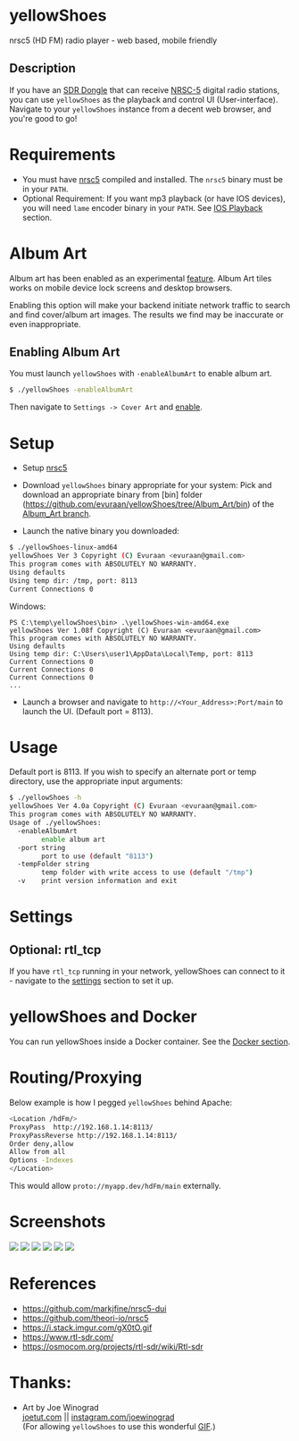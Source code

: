 # yellowShoes
nrsc5 (HD FM) radio player - web based, mobile friendly

## Description
If you have an <a href="https://www.amazon.com/gp/product/B011HVUEME">SDR Dongle</a> that can receive <a href="https://en.wikipedia.org/wiki/HD_Radio">NRSC-5</a> digital radio stations, you can use `yellowShoes` as the playback and control UI (User-interface). Navigate to your `yellowShoes` instance from a decent web browser, and you're good to go!

# Requirements
* You must have <a href="https://github.com/theori-io/nrsc5">nrsc5</a> compiled and installed. The `nrsc5` binary must be in your `PATH`. 
* Optional Requirement: If you want mp3 playback (or have IOS devices), you will need `lame` encoder binary in your `PATH`. See [IOS Playback](./IOS/README.md) section.

# Album Art
Album art has been enabled as an experimental [feature](https://github.com/evuraan/yellowShoes/issues/7). Album Art tiles works on mobile device lock screens and desktop browsers. 

Enabling this option will make your backend initiate network traffic to search and find cover/album art images. The results we find may be inaccurate or even inappropriate.

## Enabling Album Art
You must launch `yellowShoes` with `-enableAlbumArt` to enable album art. 
```bash
$ ./yellowShoes -enableAlbumArt
```
Then navigate to `Settings -> Cover Art` and [enable](./Screenshots/YellowShoes_EnableAlbumArt.png).

# Setup 
* Setup <a href="https://github.com/theori-io/nrsc5">nrsc5</a>  
* Download `yellowShoes` binary appropriate for your system:   Pick and download an appropriate binary from [bin] folder (https://github.com/evuraan/yellowShoes/tree/Album_Art/bin) of the [Album_Art branch](https://github.com/evuraan/yellowShoes/tree/Album_Art/bin). 

* Launch the native binary you downloaded:
```bash
$ ./yellowShoes-linux-amd64 
yellowShoes Ver 3 Copyright (C) Evuraan <evuraan@gmail.com>
This program comes with ABSOLUTELY NO WARRANTY.
Using defaults
Using temp dir: /tmp, port: 8113
Current Connections 0
```
Windows:
```
PS C:\temp\yellowShoes\bin> .\yellowShoes-win-amd64.exe
yellowShoes Ver 1.08f Copyright (C) Evuraan <evuraan@gmail.com>
This program comes with ABSOLUTELY NO WARRANTY.
Using defaults
Using temp dir: C:\Users\user1\AppData\Local\Temp, port: 8113
Current Connections 0
Current Connections 0
Current Connections 0
...
```

* Launch a browser and navigate to `http://<Your_Address>:Port/main` to launch the UI. (Default port = 8113).


# Usage

Default port is 8113. If you wish to specify an alternate port or temp directory, use the appropriate input arguments:
```bash
$ ./yellowShoes -h
yellowShoes Ver 4.0a Copyright (C) Evuraan <evuraan@gmail.com>
This program comes with ABSOLUTELY NO WARRANTY.
Usage of ./yellowShoes:
  -enableAlbumArt
    	enable album art
  -port string
    	port to use (default "8113")
  -tempFolder string
    	temp folder with write access to use (default "/tmp")
  -v	print version information and exit
```


# Settings 
## Optional: rtl_tcp
If you have `rtl_tcp` running in your network,  yellowShoes can connect to it - navigate to the <a href='./Screenshots/Settings.png'>settings</a> section to set it up. 


# yellowShoes and Docker
You can run yellowShoes inside a Docker container. See the [Docker section](./Docker). 
# Routing/Proxying
Below example is how I pegged `yellowShoes` behind Apache: 
```bash
<Location /hdFm/>
ProxyPass  http://192.168.1.14:8113/
ProxyPassReverse http://192.168.1.14:8113/
Order deny,allow
Allow from all
Options -Indexes
</Location>
```
This would allow `proto://myapp.dev/hdFm/main` externally. 

# Screenshots 
<img src="./Screenshots/yellowShoes_npr.png">
<img src='./Screenshots/join.png'>
<img src='./Screenshots/Playing.png'>
<img src='./Screenshots/Play.png'>
<img src='./Screenshots/Settings.png'>
<img src='./Screenshots/OnError.png'>

# References
* https://github.com/markjfine/nrsc5-dui
* https://github.com/theori-io/nrsc5
* https://i.stack.imgur.com/gX0tO.gif
* https://www.rtl-sdr.com/
* https://osmocom.org/projects/rtl-sdr/wiki/Rtl-sdr

# Thanks:
* Art by Joe Winograd<br>
<a href="http://joetut.com" rel="noreferrer" target="_blank">joetut.com</a> || <a href="http://instagram.com/joewinograd" rel="noreferrer" target="_blank" >instagram.com/joewinograd</a><br>
(For allowing `yellowShoes` to use this wonderful [GIF](./static/wait.gif).)
 
